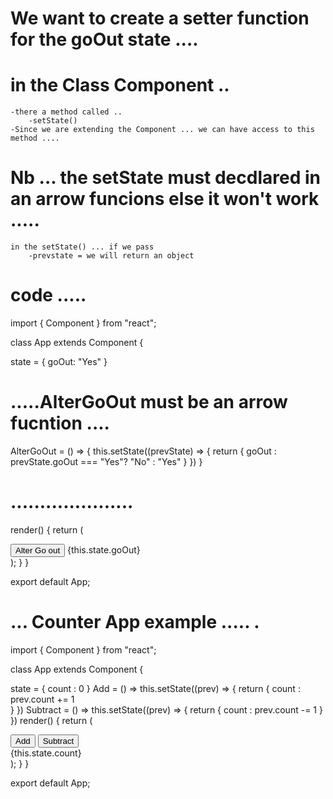 # We want to create a setter function for the goOut state .... 

# in the Class Component ..
    -there a method called ..
        -setState()
    -Since we are extending the Component ... we can have access to this method .... 
    
# Nb ... the setState must decdlared in an arrow funcions else it won't work ..... 
    in the setState() ... if we pass 
        -prevstate = we will return an object 

# code ..... 

import { Component } from "react";

class App extends Component {

  state = {
    goOut: "Yes"
    } 
# .....AlterGoOut must be an  arrow fucntion ....   
  AlterGoOut = () => {
     this.setState((prevState) => {
      return {
        goOut : prevState.goOut === "Yes"? "No" : "Yes"
      }
     })
  }
# .....................

  render() { 
    return (
      <div>
        <button onClick={this.AlterGoOut}>Alter Go out</button>
        {this.state.goOut}
      </div>
    );
  }
}
 
export default App;




# ... Counter App example ..... .


import { Component } from "react";

class App extends Component {

  state = { 
    count : 0
   } 
   Add  = () => this.setState((prev) => { 
    return {
      count : prev.count += 1  
    }
   })
   Subtract  = () => this.setState((prev) => { 
    return {
      count : prev.count -= 1 
    }
   })
  render() { 
    return (<div>
      <button onClick={this.Add}>Add</button>
      <button onClick={this.Subtract}>Subtract</button>
      <br/>
      <div>{this.state.count}</div>
    </div>);
  }
}
 
export default App;










        